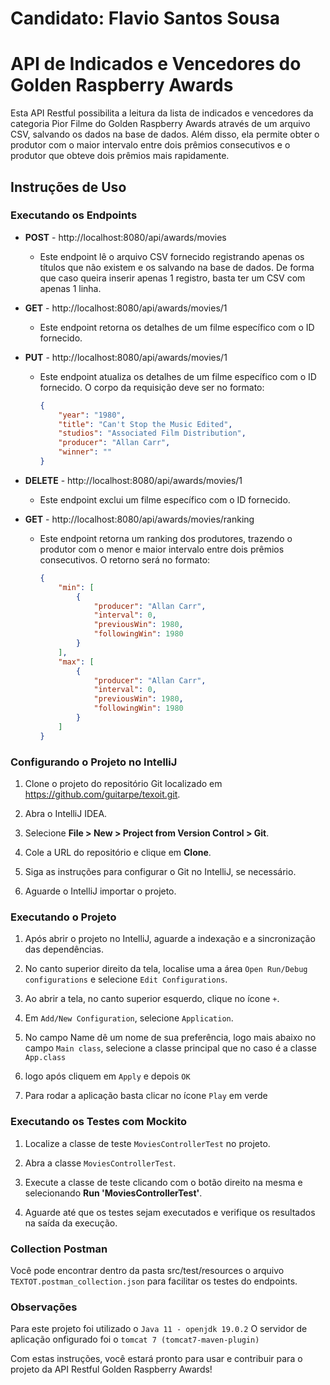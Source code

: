 # Candidato: Flavio Santos Sousa
# API de Indicados e Vencedores do Golden Raspberry Awards

Esta API Restful possibilita a leitura da lista de indicados e vencedores da categoria Pior Filme do Golden Raspberry Awards através de um arquivo CSV, salvando os dados na base de dados. Além disso, ela permite obter o produtor com o maior intervalo entre dois prêmios consecutivos e o produtor que obteve dois prêmios mais rapidamente.

## Instruções de Uso

### Executando os Endpoints

- **POST** - http://localhost:8080/api/awards/movies
    - Este endpoint lê o arquivo CSV fornecido registrando apenas os títulos que não existem e os salvando na base de dados. De forma que caso queira inserir apenas 1 registro, basta ter um CSV com apenas 1 linha.

- **GET** - http://localhost:8080/api/awards/movies/1
    - Este endpoint retorna os detalhes de um filme específico com o ID fornecido.

- **PUT** - http://localhost:8080/api/awards/movies/1
    - Este endpoint atualiza os detalhes de um filme específico com o ID fornecido. O corpo da requisição deve ser no formato:
      ```json
      {
          "year": "1980",
          "title": "Can't Stop the Music Edited",
          "studios": "Associated Film Distribution",
          "producer": "Allan Carr",
          "winner": ""
      }
      ```

- **DELETE** - http://localhost:8080/api/awards/movies/1
    - Este endpoint exclui um filme específico com o ID fornecido.

- **GET** - http://localhost:8080/api/awards/movies/ranking
    - Este endpoint retorna um ranking dos produtores, trazendo o produtor com o menor e maior intervalo entre dois prêmios consecutivos. O retorno será no formato:
      ```json
      {
          "min": [
              {
                  "producer": "Allan Carr",
                  "interval": 0,
                  "previousWin": 1980,
                  "followingWin": 1980
              }
          ],
          "max": [
              {
                  "producer": "Allan Carr",
                  "interval": 0,
                  "previousWin": 1980,
                  "followingWin": 1980
              }
          ]
      }
      ```

### Configurando o Projeto no IntelliJ

1. Clone o projeto do repositório Git localizado em https://github.com/guitarpe/texoit.git.

2. Abra o IntelliJ IDEA.

3. Selecione **File > New > Project from Version Control > Git**.

4. Cole a URL do repositório e clique em **Clone**.

5. Siga as instruções para configurar o Git no IntelliJ, se necessário.

6. Aguarde o IntelliJ importar o projeto.

### Executando o Projeto

1. Após abrir o projeto no IntelliJ, aguarde a indexação e a sincronização das dependências.

2. No canto superior direito da tela, localise uma a área `Open Run/Debug configurations` e selecione `Edit Configurations`.

3. Ao abrir a tela, no canto superior esquerdo, clique no ícone `+`.

4. Em `Add/New Configuration`, selecione `Application`.

5. No campo Name dê um nome de sua preferência, logo mais abaixo no campo `Main class`, selecione a classe principal que no caso é a classe `App.class`

6. logo após cliquem em `Apply` e depois `OK`

7. Para rodar a aplicação basta clicar no ícone `Play` em verde

### Executando os Testes com Mockito

1. Localize a classe de teste `MoviesControllerTest` no projeto.

2. Abra a classe `MoviesControllerTest`.

3. Execute a classe de teste clicando com o botão direito na mesma e selecionando **Run 'MoviesControllerTest'**.

4. Aguarde até que os testes sejam executados e verifique os resultados na saída da execução.

### Collection Postman

Você pode encontrar dentro da pasta src/test/resources o arquivo `TEXTOT.postman_collection.json` para facilitar os testes do endpoints. 

### Observações
Para este projeto foi utilizado o `Java 11 - openjdk 19.0.2`
O servidor de aplicação onfigurado foi o `tomcat 7 (tomcat7-maven-plugin)`

Com estas instruções, você estará pronto para usar e contribuir para o projeto da API Restful Golden Raspberry Awards!

